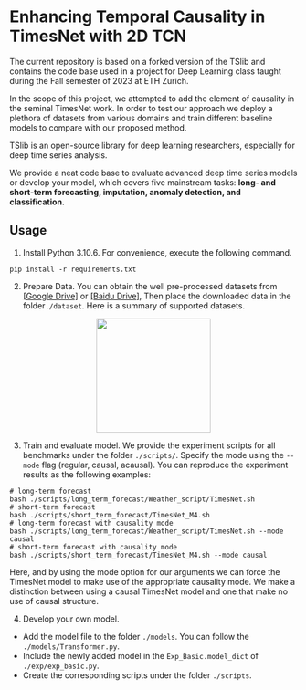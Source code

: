 # Enhancing Temporal Causality in TimesNet with 2D TCN

The current repository is based on a forked version of the TSlib and contains the code base used in a project for Deep Learning class taught during the Fall semester of 2023 at ETH Zurich.

In the scope of this project, we attempted to add the element of causality in the seminal TimesNet work. In order to test our approach we deploy a plethora of datasets from various domains and train different baseline models to compare with our proposed method. 

TSlib is an open-source library for deep learning researchers, especially for deep time series analysis.

We provide a neat code base to evaluate advanced deep time series models or develop your model, which covers five mainstream tasks: **long- and short-term forecasting, imputation, anomaly detection, and classification.**


## Usage

1. Install Python 3.10.6. For convenience, execute the following command.

```
pip install -r requirements.txt
```

2. Prepare Data. You can obtain the well pre-processed datasets from [[Google Drive]](https://drive.google.com/drive/folders/13Cg1KYOlzM5C7K8gK8NfC-F3EYxkM3D2?usp=sharing) or [[Baidu Drive]](https://pan.baidu.com/s/1r3KhGd0Q9PJIUZdfEYoymg?pwd=i9iy), Then place the downloaded data in the folder`./dataset`. Here is a summary of supported datasets.

<p align="center">
<img src=".\pic\dataset.png" height = "200" alt="" align=center />
</p>

3. Train and evaluate model. We provide the experiment scripts for all benchmarks under the folder `./scripts/`. Specify the mode using the `--mode` flag (regular, causal, acausal). You can reproduce the experiment results as the following examples:

```
# long-term forecast
bash ./scripts/long_term_forecast/Weather_script/TimesNet.sh
# short-term forecast
bash ./scripts/short_term_forecast/TimesNet_M4.sh
# long-term forecast with causality mode
bash ./scripts/long_term_forecast/Weather_script/TimesNet.sh --mode causal
# short-term forecast with causality mode
bash ./scripts/short_term_forecast/TimesNet_M4.sh --mode causal
```

Here, and by using the mode option for our arguments we can force the TimesNet model to make use of the appropriate causality mode. We make a distinction between using a causal TimesNet model and one that make no use of causal structure.

4. Develop your own model.

- Add the model file to the folder `./models`. You can follow the `./models/Transformer.py`.
- Include the newly added model in the `Exp_Basic.model_dict` of  `./exp/exp_basic.py`.
- Create the corresponding scripts under the folder `./scripts`.
